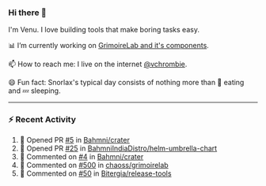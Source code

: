 ### Hi there 👋

I'm Venu. I love building tools that make boring tasks easy.

📊 I’m currently working on [GrimoireLab and it's components](https://chaoss.github.io/grimoirelab).

📫 How to reach me: I live on the internet [@vchrombie](https://www.google.co.in/search?q=vchrombie).

😄 Fun fact: Snorlax's typical day consists of nothing more than :doughnut: eating and :zzz: sleeping.

---

### :zap: Recent Activity

<!--RECENT_ACTIVITY:start-->
1. 💪 Opened PR [#5](https://github.com/Bahmni/crater/pull/5) in [Bahmni/crater](https://github.com/Bahmni/crater)
2. 💪 Opened PR [#25](https://github.com/BahmniIndiaDistro/helm-umbrella-chart/pull/25) in [BahmniIndiaDistro/helm-umbrella-chart](https://github.com/BahmniIndiaDistro/helm-umbrella-chart)
3. 💬 Commented on [#4](https://github.com/Bahmni/crater/pull/4#issuecomment-1177088247) in [Bahmni/crater](https://github.com/Bahmni/crater)
4. 💬 Commented on [#500](https://github.com/chaoss/grimoirelab/issues/500#issuecomment-1175326145) in [chaoss/grimoirelab](https://github.com/chaoss/grimoirelab)
5. 💬 Commented on [#50](https://github.com/Bitergia/release-tools/pull/50#issuecomment-1174505694) in [Bitergia/release-tools](https://github.com/Bitergia/release-tools)
<!--RECENT_ACTIVITY:end-->

<!--
**vchrombie/vchrombie** is a ✨ _special_ ✨ repository because its `README.md` (this file) appears on your GitHub profile.

Here are some ideas to get you started:

- 🔭 I’m currently working on ...
- 🌱 I’m currently learning ...
- 👯 I’m looking to collaborate on ...
- 🤔 I’m looking for help with ...
- 💬 Ask me about ...
- 📫 How to reach me: ...
- 😄 Pronouns: ...
- ⚡ Fun fact: ...
-->
